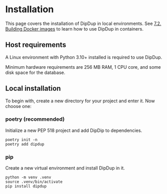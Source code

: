 # Installation

This page covers the installation of DipDup in local environments. See [7.2. Building Docker images](../deployment/docker.md) to learn how to use DipDup in containers.

## Host requirements

A Linux environment with Python 3.10+ installed is required to use DipDup.

Minimum hardware requirements are 256 MB RAM, 1 CPU core, and some disk space for the database.

## Local installation

To begin with, create a new directory for your project and enter it. Now choose one:

### poetry (recommended)

Initialize a new PEP 518 project and add DipDip to dependencies.

```shell
poetry init -n
poetry add dipdup
```

### pip

Create a new virtual environment and install DipDup in it.

```shell
python -m venv .venv
source .venv/bin/activate
pip install dipdup
```
